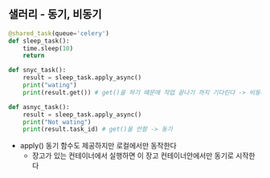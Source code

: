 ## 샐러리 - 동기, 비동기
```python
@shared_task(queue='celery')
def sleep_task():
    time.sleep(10)
    return

def snyc_task():
    result = sleep_task.apply_async()
    print("wating")
    print(result.get()) # get()을 하기 떄문에 작업 끝나기 까지 기다린다 -> 비동기

def asnyc_task():
    result = sleep_task.apply_async()
    print("Not wating")
    print(result.task_id) # get()을 안함 -> 동기
```
- apply() 동기 함수도 제공하지만 로컬에서만 동작한다 
  - 장고가 있는 컨테이너에서 실행하면 이 장고 컨테이너안에서만 동기로 시작한다 